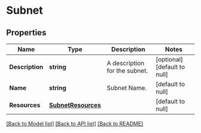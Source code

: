 # Subnet

## Properties
Name | Type | Description | Notes
------------ | ------------- | ------------- | -------------
**Description** | **string** | A description for the subnet. | [optional] [default to null]
**Name** | **string** | Subnet Name. | [default to null]
**Resources** | [**SubnetResources**](subnet_resources.md) |  | [default to null]

[[Back to Model list]](../README.md#documentation-for-models) [[Back to API list]](../README.md#documentation-for-api-endpoints) [[Back to README]](../README.md)

